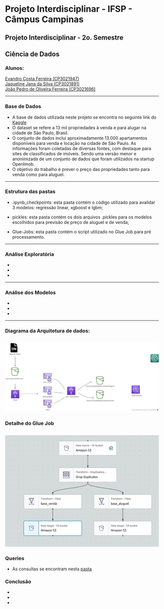# Projeto Interdisciplinar - IFSP - Câmpus Campinas
## Projeto Interdisciplinar - 2o. Semestre
## Ciência de Dados
### Alunos: 

[Evandro Costa Ferreira (CP3021947)](https://github.com/evandrocf4)<br>
[Jaqueline Jana da Silva (CP3021891)](https://github.com/JaquelineJana)<br>
[João Pedro de Oliveira Ferreira (CP3021696)](https://github.com/JPedroUNIVESP)


---


### Base de Dados
* A base de dados utilizada neste projeto se encontra no seguinte link do [Kaggle](https://www.kaggle.com/datasets/argonalyst/sao-paulo-real-estate-sale-rent-april-2019)
* O dataset se refere a 13 mil propriedades à venda e para alugar na cidade de São Paulo, Brasil.
* O conjunto de dados inclui aproximadamente 13.000 apartamentos disponíveis para venda e locação na cidade de São Paulo. As informações foram coletadas de diversas fontes, com destaque para sites de classificados de imóveis. Sendo uma versão menor e anonimizada de um conjunto de dados que foram utilizados na startup OpenImob.
* O objetivo do trabalho é prever o preço das propriedades tanto para venda como para aluguel.
---
### Estrutura das pastas
* .ipynb_checkpoints: esta pasta contém o código utilizado para avalidar 3 modelos: regressão linear, xgboost e lgbm;

* pickles: esta pasta contém os dois arquivos .pickles para os modelos escolhidos para previsão de preço de aluguel e de venda;

* Glue-Jobs: esta pasta contém o script utilizado no Glue Job para pré processamento.

---
### Análise Exploratória
*
*
*
---
### Análise dos Modelos
*
*
*
---

### Diagrama da Arquitetura de dados:
![](https://github.com/JPedroUNIVESP/ProjetoInterdisciplinar2-IFSP/blob/main/img/AWS1.jpg)
----
### Detalhe do Glue Job
![](https://github.com/JPedroUNIVESP/ProjetoInterdisciplinar2-IFSP/blob/main/img/Glue-Job.jpg)
---
### Queries
* As consultas se encontram nesta [pasta](https://github.com/JPedroUNIVESP/ProjetoInterdisciplinar2-IFSP/tree/main/Queries-SQL)

### Conclusão
*
*
*
